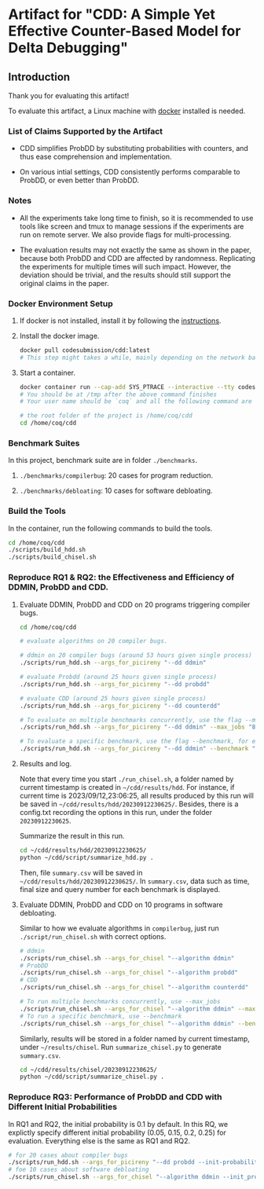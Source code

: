 # Artifact for "CDD: A Simple Yet Effective Counter-Based Model for Delta Debugging"

## Introduction

Thank you for evaluating this artifact!

To evaluate this artifact, a Linux machine with [docker](https://docs.docker.com/get-docker/) installed is needed.

### List of Claims Supported by the Artifact

- CDD simplifies ProbDD by substituting probabilities with counters, and thus ease comprehension and implementation.

- On various intial settings, CDD consistently performs comparable to ProbDD, or even better than ProbDD.

### Notes

- All the experiments take long time to finish, so it is recommended to use tools like screen and tmux to manage sessions if the experiments are run on remote server. We also provide flags for multi-processing.

- The evaluation results may not exactly the same as shown in the paper, because both ProbDD and CDD are affected by randomness. Replicating the experiments for multiple times will such impact. However, the deviation should be trivial, and the results should still support the original claims in the paper.

### Docker Environment Setup

1. If docker is not installed, install it by following the [instructions](https://docs.docker.com/get-docker/).
2. Install the docker image.

   ```bash
   docker pull codesubmission/cdd:latest
   # This step might takes a while, mainly depending on the network bandwidth. It also takes up much disk space (nearly 80GB)
   ```

3. Start a container.

   ```bash
   docker container run --cap-add SYS_PTRACE --interactive --tty codesubmission/cdd:latest /bin/bash
   # You should be at /tmp after the above command finishes
   # Your user name should be `coq` and all the following command are executed in docker

   # the root folder of the project is /home/coq/cdd
   cd /home/coq/cdd
   ```

### Benchmark Suites

In this project,
benchmark suite are in folder `./benchmarks`.

1. `./benchmarks/compilerbug`: 20 cases for program reduction.

2. `./benchmarks/debloating`: 10 cases for software debloating.

### Build the Tools

In the container, run the following commands to build the tools.

```bash
cd /home/coq/cdd
./scripts/build_hdd.sh
./scripts/build_chisel.sh
```

### Reproduce RQ1 & RQ2: the Effectiveness and Efficiency of DDMIN, ProbDD and CDD.

1. Evaluate DDMIN, ProbDD and CDD on 20 programs triggering compiler bugs.

   ```bash
   cd /home/coq/cdd

   # evaluate algorithms on 20 compiler bugs.

   # ddmin on 20 compiler bugs (around 53 hours given single process)
   ./scripts/run_hdd.sh --args_for_picireny "--dd ddmin"

   # evaluate Probdd (around 25 hours given single process)
   ./scripts/run_hdd.sh --args_for_picireny "--dd probdd"

   # evaluate CDD (around 25 hours given single process)
   ./scripts/run_hdd.sh --args_for_picireny "--dd counterdd"

   # To evaluate on multiple benchmarks concurrently, use the flag --max_jobs, for example:
   ./scripts/run_hdd.sh --args_for_picireny "--dd ddmin" --max_jobs "8"

   # To evaluate a specific benchmark, use the flag --benchmark, for example:
   ./scripts/run_hdd.sh --args_for_picireny "--dd ddmin" --benchmark "clang-22382"
   ```

2. Results and log.

   Note that every time you start `./run_chisel.sh`, a folder named by current timestamp is created in
   `~/cdd/results/hdd`.
   For instance, if current time is 2023/09/12,23:06:25, all results produced by this run will be saved in `~/cdd/results/hdd/20230912230625/`. Besides, there is a config.txt recording the options in this run, under the folder `20230912230625`.

   Summarize the result in this run.

   ```bash
   cd ~/cdd/results/hdd/20230912230625/
   python ~/cdd/script/summarize_hdd.py .
   ```

   Then, file `summary.csv` will be saved in `~/cdd/results/hdd/20230912230625/`.
   In `summary.csv`, data such as time, final size and query number for each benchmark is displayed.

3. Evaluate DDMIN, ProbDD and CDD on 10 programs in software debloating.

   Similar to how we evaluate algorithms in `compilerbug`, just run `./script/run_chisel.sh` with correct options.

   ```bash
   # ddmin
   ./scripts/run_chisel.sh --args_for_chisel "--algorithm ddmin"
   # ProbDD
   ./scripts/run_chisel.sh --args_for_chisel "--algorithm probdd"
   # CDD
   ./scripts/run_chisel.sh --args_for_chisel "--algorithm counterdd"

   # To run multiple benchmarks concurrently, use --max_jobs
   ./scripts/run_chisel.sh --args_for_chisel "--algorithm ddmin" --max_jobs "8"
   # To run a specific benchmark, use --benchmark
   ./scripts/run_chisel.sh --args_for_chisel "--algorithm ddmin" --benchmark "mkdir-5.2.1"
   ```

   Similarly, results will be stored in a folder named by current timestamp, under `~/results/chisel`. Run `summarize_chisel.py` to generate `summary.csv`.

   ```bash
   cd ~/cdd/results/chisel/20230912230625/
   python ~/cdd/script/summarize_chisel.py .
   ```

### Reproduce RQ3: Performance of ProbDD and CDD with Different Initial Probabilities

In RQ1 and RQ2, the initial probability is 0.1 by default. In this RQ, we explictly specify different initial probability (0.05, 0.15, 0.2, 0.25) for evaluation. Everything else is the same as RQ1 and RQ2.

```bash
# for 20 cases about compiler bugs
./scripts/run_hdd.sh --args_for_picireny "--dd probdd --init-probability 0.05"
# foe 10 cases about software debloating
./scripts/run_chisel.sh --args_for_chisel "--algorithm ddmin --init_probability 0.05"
```
